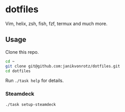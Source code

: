 # dotfiles

Vim, helix, zsh, fish, fzf, termux and much more.

## Usage

Clone this repo.

```bash
cd ~
git clone git@github.com:janikvonrotz/dotfiles.git
cd dotfiles
```

Run `./task help` for details.

### Steamdeck

```bash
./task setup-steamdeck
```
